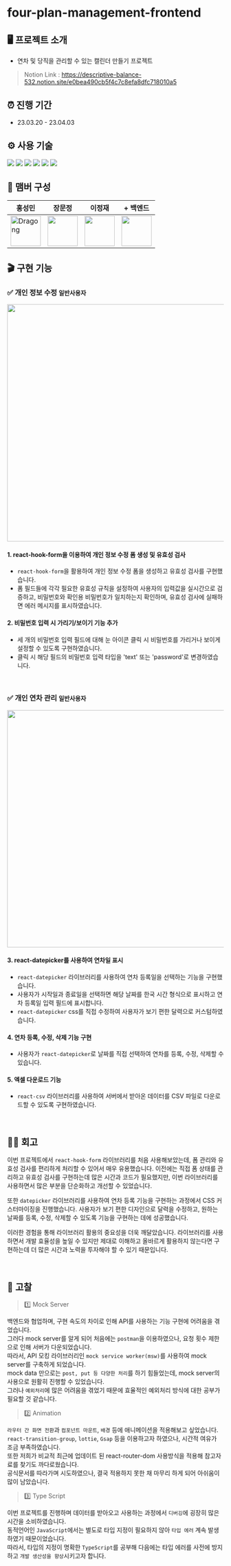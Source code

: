 # four-plan-management-frontend

## 🖥️ 프로젝트 소개
- 연차 및 당직을 관리할 수 있는 캘린더 만들기 프로젝트
> Notion Link :  https://descriptive-balance-532.notion.site/e0bea490cb5f4c7c8efa8dfc718010a5

## ⏰ 진행 기간
- 23.03.20 - 23.04.03

## ⚙️ 사용 기술
<img src="https://img.shields.io/badge/React-61DAFB?style=flat&logo=React&logoColor=white"/> <img src="https://img.shields.io/badge/ReactQuery-FF4154?style=flat&logo=React-Query&logoColor=white"/> <img src="https://img.shields.io/badge/Javascript-F7DF1E?style=flat&logo=JavaScript&logoColor=white"/> <img src="https://img.shields.io/badge/HTML5-E34F26?style=flat&logo=HTML5&logoColor=white"/> <img src="https://img.shields.io/badge/CSS3-1572B6?style=flat&logo=CSS3&logoColor=white"/> <img src="https://img.shields.io/badge/styled components-DB7093?style=flat&logo=styled-components&logoColor=white"/>  

## 👤 맴버 구성

| 홍성민 | 장문정 | 이정재 | + 백엔드 |
| -----  |  ----- | ------ | ------- |
|<a href="https://github.com/dragong-sm">  <img width="70" height="70" src="https://avatars.githubusercontent.com/u/117700630?v=4" alt="Dragong"></a>  |<a href="https://github.com/gamangee"> <img width="70" height="70" src="https://user-images.githubusercontent.com/98649953/225550633-b6975a18-4b45-44d2-84be-4a7d95beb9ff.png"> </a>  |<a href="https://github.com/j-plum">  <img width="70" src ="https://user-images.githubusercontent.com/98649953/225549031-a4a69541-3845-4569-88ac-c7a5033a76a1.png"> </a> |<a href="https://github.com/moon-July5/Mini_Project_4"> <img width="70" src ="https://user-images.githubusercontent.com/117700630/229362021-be4aa445-048d-46fc-b7f5-dd0b27b86824.png"> </a> |


## 🎬 구현 기능


### ✅ 개인 정보 수정 ```일반사용자```

<img width="550" src="https://user-images.githubusercontent.com/117700630/229609091-a2204456-b5a6-4dc1-bb6a-225bf7613673.gif" />

#### 1. react-hook-form을 이용하여 개인 정보 수정 폼 생성 및 유효성 검사
- `react-hook-form`을 활용하여 개인 정보 수정 폼을 생성하고 유효성 검사를 구현했습니다.
- 폼 필드들에 각각 필요한 유효성 규칙을 설정하여 사용자의 입력값을 실시간으로 검증하고, 비밀번호와 확인용 비밀번호가 일치하는지 확인하며, 유효성 검사에 실패하면 에러 메시지를 표시하였습니다.

#### 2. 비밀번호 입력 시 가리기/보이기 기능 추가
- 세 개의 비밀번호 입력 필드에 대해 눈 아이콘 클릭 시 비밀번호를 가리거나 보이게 설정할 수 있도록 구현하였습니다.
- 클릭 시 해당 필드의 비밀번호 입력 타입을 'text' 또는 'password'로 변경하였습니다.
<br/>

### ✅ 개인 연차 관리 ```일반사용자```

<img width="550" src="https://user-images.githubusercontent.com/117700630/229609108-cfd6a95b-93ce-4a15-bb06-566898f7fc88.gif" />

#### 3. react-datepicker를 사용하여 연차일 표시
- `react-datepicker` 라이브러리를 사용하여 연차 등록일을 선택하는 기능을 구현했습니다.
- 사용자가 시작일과 종료일을 선택하면 해당 날짜를 한국 시간 형식으로 표시하고 연차 등록일 입력 필드에 표시합니다.
- `react-datepicker` css를 직접 수정하여 사용자가 보기 편한 달력으로 커스텀하였습니다.

#### 4. 연차 등록, 수정, 삭제 기능 구현
 - 사용자가 `react-datepicker`로 날짜를 직접 선택하여 연차를 등록, 수정, 삭제할 수 있습니다.

#### 5. 엑셀 다운로드 기능
- `react-csv` 라이브러리를 사용하여 서버에서 받아온 데이터를 CSV 파일로 다운로드할 수 있도록 구현하였습니다.
<br/>

## ✍🏻 회고

이번 프로젝트에서 `react-hook-form` 라이브러리를 처음 사용해보았는데, 폼 관리와 유효성 검사를 편리하게 처리할 수 있어서 매우 유용했습니다. 이전에는 직접 폼 상태를 관리하고 유효성 검사를 구현하는데 많은 시간과 코드가 필요했지만, 이번 라이브러리를 사용하면서 많은 부분을 단순화하고 개선할 수 있었습니다.

또한 `datepicker` 라이브러리를 사용하여 연차 등록 기능을 구현하는 과정에서 CSS 커스터마이징을 진행했습니다. 사용자가 보기 편한 디자인으로 달력을 수정하고, 원하는 날짜를 등록, 수정, 삭제할 수 있도록 기능을 구현하는 데에 성공했습니다.

이러한 경험을 통해 라이브러리 활용의 중요성을 더욱 깨달았습니다. 라이브러리를 사용하면서 개발 효율성을 높일 수 있지만 제대로 이해하고 올바르게 활용하지 않는다면 구현하는데 더 많은 시간과 노력을 투자해야 할 수 있기 때문입니다.

<br/>

## 🤔 고찰

> 1️⃣ Mock Server

백엔드와 협업하며, 구현 속도의 차이로 인해 API를 사용하는 기능 구현에 어려움을 겪었습니다.  
그러다 mock server를 알게 되어 처음에는 ```postman```을 이용하였으나, 요청 횟수 제한으로 인해 서버가 다운되었습니다.   
따라서, API 모킹 라이브러리인 ```mock service worker(msw)```를 사용하여 mock server를 구축하게 되었습니다.   
mock data 만으로는 ```post, put 등 다양한 처리```를 하기 힘들었는데, mock server의 사용으로 원활히 진행할 수 있었습니다.  
그러나 ```예외처리```에 많은 어려움을 겪었기 때문에 효율적인 예외처리 방식에 대한 공부가 필요할 것 같습니다.   

> 2️⃣ Animation

```라우터 간 화면 전환```과 ```컴포넌트 마운트```, ```배경``` 등에 애니메이션을 적용해보고 싶었습니다.  
```react-transition-group```, ```lottie```, ```Gsap``` 등을 이용하고자 하였으나, 시간적 여유가 조금 부족하였습니다.  
또한 저희가 비교적 최근에 업데이트 된 react-router-dom 사용방식을 적용해 참고자료를 찾기도 까다로웠습니다.  
공식문서를 따라가며 시도하였으나, 결국 적용하지 못한 채 마무리 하게 되어 아쉬움이 많이 남았습니다.

> 3️⃣ Type Script

이번 프로젝트를 진행하며 데이터를 받아오고 사용하는 과정에서 ```디버깅```에 굉장히 많은 시간을 소비하였습니다.  
동적언어인 ```JavaScript```에서는 별도로 타입 지정이 필요하지 않아 ```타입 에러``` 계속 발생하였기 때문이었습니다.  
따라서, 타입의 지정이 명확한 ```TypeScript```를 공부해 다음에는 타입 에러를 사전에 방지하고 ```개발 생산성을 향상```시키고자 합니다.  
